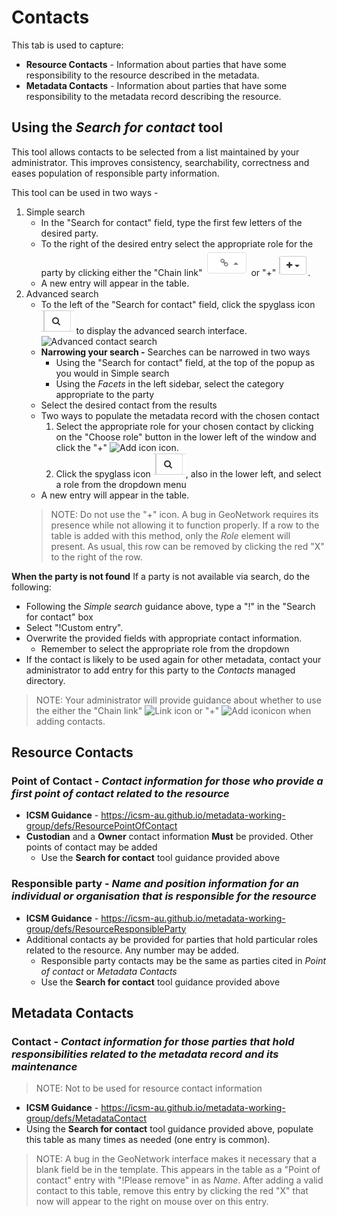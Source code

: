 # Contacts

This tab is used to capture:
* **Resource Contacts** - Information about parties that have some responsibility to the resource described in the metadata.
* **Metadata Contacts** - Information about parties that have some responsibility to the metadata record describing the resource.

## Using the _Search for contact_ tool 
This tool allows contacts to be selected from a list maintained by your administrator. This improves consistency, searchability, correctness and eases population of responsible party information.

This tool can be used in two ways -
1. Simple search
    * In the "Search for contact" field, type the first few letters of the desired party.
    * To the right of the desired entry select the appropriate role for the party by clicking either the "Chain link" ![Link icon](images/linkSelector.png) or "+" ![Add icon](images/addSelector.png). 
    * A new entry will appear in the table.
1. Advanced search
    * To the left of the "Search for contact" field, click the spyglass icon ![spyglass](images/spyglass.png) to display the advanced search interface. ![Advanced contact search](images/contactSearch)
    * **Narrowing your search -** Searches can be narrowed in two ways
        * Using the "Search for contact" field, at the top of the popup as you would in Simple search
        * Using the _Facets_ in the left sidebar, select the category appropriate to the party 
    * Select the desired contact from the results
    * Two ways to populate the metadata record with the chosen contact
        1. Select the appropriate role for your chosen contact by clicking on the "Choose role" button in the lower left of the window and click the "+" ![Add icon](/images/addIcon.png) icon.
        1. Click the spyglass icon ![spyglass](/images/spyglass.png), also in the lower left, and select a role from the dropdown menu
    * A new entry will appear in the table.
    > NOTE: Do not use the "+" icon. A bug in GeoNetwork requires its presence while not allowing it to function properly. If a row to the table is added with this method, only the _Role_ element will present. As usual, this row can be removed by clicking the red "X" to the right of the row.

**When the party is not found**
If a party is not available via search, do the following:
* Following the _Simple search_ guidance above, type a "!" in the "Search for contact" box
* Select "!Custom entry". 
* Overwrite the provided fields with appropriate contact information. 
   * Remember to select the appropriate role from the dropdown
* If the contact is likely to be used again for other metadata, contact your administrator to add entry for this party to the *Contacts* managed directory.

> NOTE: Your administrator will provide guidance about whether to use the either the "Chain link" ![Link icon](/images/chainlink.png) or "+" ![Add icon](/images/addIcon.png)icon when adding contacts.

## Resource Contacts
### Point of Contact - _Contact information for those who provide a first point of contact related to the resource_ 
* **ICSM Guidance** - https://icsm-au.github.io/metadata-working-group/defs/ResourcePointOfContact
* **Custodian** and a **Owner** contact information **Must** be provided. Other points of contact may be added
    * Use the **Search for contact** tool guidance provided above

### Responsible party - _Name and position information for an individual or organisation that is responsible for the resource_
* **ICSM Guidance** - https://icsm-au.github.io/metadata-working-group/defs/ResourceResponsibleParty
* Additional contacts ay be provided for parties that hold particular roles related to the resource. Any number may be added.
    * Responsible party contacts may be the same as parties cited in _Point of contact_ or _Metadata Contacts_
    * Use the **Search for contact** tool guidance provided above

## Metadata Contacts
### Contact - _Contact information for those parties that hold responsibilities related to the metadata record and its maintenance_ 
>NOTE: Not to be used for resource contact information
* **ICSM Guidance** - https://icsm-au.github.io/metadata-working-group/defs/MetadataContact
* Using the **Search for contact** tool guidance provided above, populate this table as many times as needed (one entry is common). 
>NOTE: A bug in the GeoNetwork interface makes it necessary that a blank field be in the template. This appears in the table as a  "Point of contact" entry with "!Please remove" in as _Name_. After adding a valid contact to this table, remove this entry by clicking the red "X" that now will appear to the right on mouse over on this entry.      
